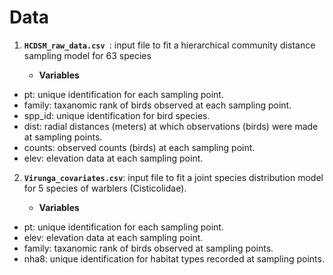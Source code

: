 # Data
1. **`HCDSM_raw_data.csv `**: input file to fit a hierarchical community distance sampling model for 63 species
   
     + **Variables** 
  * pt: unique identification for each sampling point.
  * family: taxanomic rank of birds observed at each sampling point.
  * spp_id: unique identification for bird species.
  * dist: radial distances (meters) at which observations (birds) were made at sampling points.
  * counts: observed counts (birds) at each sampling point.
  * elev: elevation data at each sampling point.

2. **`Virunga_covariates.csv`**: input file to fit a joint species distribution model for 5 species of warblers (Cisticolidae).
    
     + **Variables**  
  * pt: unique identification for each sampling point.
  * elev: elevation data at each sampling point.
  * family: taxanomic rank of birds observed at sampling points.
  * nha8: unique identification for habitat types recorded at sampling points.
